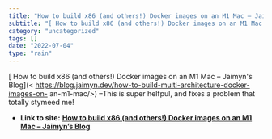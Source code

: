 ```yaml
---
title: "How to build x86 (and others!) Docker images on an M1 Mac – Jaimyn’s Blog"
subtitle: "[ How to build x86 (and others!) Docker images on an M1 Mac – Jaimyn's Blog](<"
category: "uncategorized"
tags: []
date: "2022-07-04"
type: "rain"
---
```

[ How to build x86 (and others!) Docker images on an M1 Mac – Jaimyn's Blog](<
https://blog.jaimyn.dev/how-to-build-multi-architecture-docker-images-on-
an-m1-mac/>) –This is super helfpul, and fixes a problem that totally stymeed
me!


* **Link to site:** **[How to build x86 (and others!) Docker images on an M1 Mac – Jaimyn’s Blog](None)**
